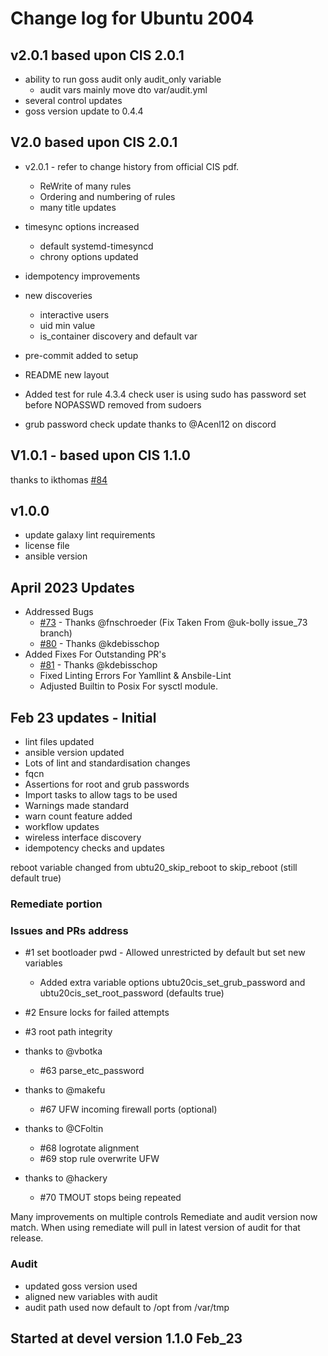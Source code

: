 # Change log for Ubuntu 2004

## v2.0.1 based upon CIS 2.0.1

- ability to run goss audit only audit_only variable
  - audit vars mainly move dto var/audit.yml
- several control updates
- goss version update to 0.4.4

## V2.0 based upon CIS 2.0.1

- v2.0.1 - refer to change history from official CIS pdf.
  - ReWrite of many rules
  - Ordering and numbering of rules
  - many title updates
- timesync options increased
  - default systemd-timesyncd
  - chrony options updated
- idempotency improvements
- new discoveries
  - interactive users
  - uid min value
  - is_container discovery and default var
- pre-commit added to setup
- README new layout

- Added test for rule 4.3.4 check user is using sudo has password set before NOPASSWD removed from sudoers
- grub password check update thanks to @Acenl12 on discord

## V1.0.1 - based upon CIS 1.1.0

thanks to ikthomas
[#84](https://github.com/ansible-lockdown/UBUNTU20-CIS/issues/84)

## v1.0.0

- update galaxy lint requirements
- license file
- ansible version

## April 2023 Updates
- Addressed Bugs
  - [#73](https://github.com/ansible-lockdown/UBUNTU20-CIS/issues/73) - Thanks @fnschroeder (Fix Taken From @uk-bolly issue_73 branch)
  - [#80](https://github.com/ansible-lockdown/UBUNTU20-CIS/issues/80) - Thanks @kdebisschop
- Added Fixes For Outstanding PR's
  - [#81](https://github.com/ansible-lockdown/UBUNTU20-CIS/pull/81) - Thanks @kdebisschop
  - Fixed Linting Errors For Yamllint & Ansbile-Lint
  - Adjusted Builtin to Posix For sysctl module.

## Feb 23 updates - Initial

- lint files updated
- ansible version updated
- Lots of lint and standardisation changes
- fqcn
- Assertions for root and grub passwords
- Import tasks to allow tags to be used
- Warnings made standard
- warn count feature added
- workflow updates
- wireless interface discovery
- idempotency checks and updates

reboot variable changed from ubtu20_skip_reboot to skip_reboot (still default true)

### Remediate portion

### Issues and PRs address

- #1 set bootloader pwd - Allowed unrestricted by default but set new variables
  - Added extra variable options ubtu20cis_set_grub_password and ubtu20cis_set_root_password (defaults true)

- #2 Ensure locks for failed attempts
- #3 root path integrity
- thanks to @vbotka
  - #63 parse_etc_password
- thanks to @makefu
  - #67 UFW incoming firewall ports (optional)
- thanks to @CFoltin
  - #68 logrotate alignment
  - #69 stop rule overwrite UFW
- thanks to @hackery
  - #70 TMOUT stops being repeated

Many improvements on multiple controls
Remediate and audit version now match. When using remediate will pull in latest version of audit for that release.

### Audit

- updated goss version used
- aligned new variables with audit
- audit path used now default to /opt from /var/tmp

## Started at devel version 1.1.0 Feb_23
